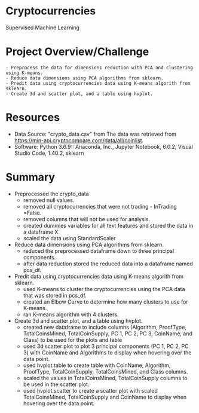 # Cryptocurrencies
Supervised Machine Learning

# Project Overview/Challenge
	- Preprocess the data for dimensions reduction with PCA and clustering using K-means.
	- Reduce data dimensions using PCA algorithms from sklearn.
	- Predit data using cryptocurrencies data using K-means algorith from sklearn.
	- Create 3d and scatter plot, and a table using hvplot. 

# Resources
- Data Source: "crypto_data.csv" from The data was retrieved from https://min-api.cryptocompare.com/data/all/coinlist.
- Software: Python 3.6.9:: Anaconda, Inc., Jupyter Notebook, 6.0.2, Visual Studio Code, 1.40.2, sklearn

# Summary
- Preprocessed the crypto_data
	- removed null values.
	- removed all cryptocurrencies that were not trading - InTrading =False.
	- removed columns that will not be used for analysis.
	- created dummies variables for all text features and stored the data in a dataframe X
	- scaled the data using StandardScaler
- Reduce data dimensions using PCA algorithms from sklearn.
	- reduced the preprocessed dataframe down to three principal components.
	- after data reduction stored the reduced data into a dataframe named pcs_df.
- Predit data using cryptocurrencies data using K-means algorith from sklearn.
	- used K-means to cluster the cryptocurrencies using the PCA data that was stored in pcs_df.
	- created an Elbow Curve to determine how many clusters to use for K-means.
	- ran K-means algorithm with 4 clusters. 
- Create 3d and scatter plot, and a table using hvplot.
	- created new dataframe to include columns (Algorithm, ProofType, TotalCoinsMined, TotalCoinSupply, PC 1, PC 2, PC 3, CoinName, and Class) to be used for the plots and table
	- used 3d scatter plot to plot 3 principal components (PC 1, PC 2, PC 3) with CoinName and Algorithms to display when hovering over the data point.
	- used hvplot.table to create table with CoinName, Algorithm, ProofType, TotalCoinSupply, TotalCoinsMined, and Class columns.
	- scaled the values in TotalCoinsMined, TotalCoinSupply columns to be used in the scatter plot.
	- used hvplot.scatter to create a scatter plot with scaled TotalCoinsMined, TotalCoinSupply and CoinName to display when hovering over the data point.

